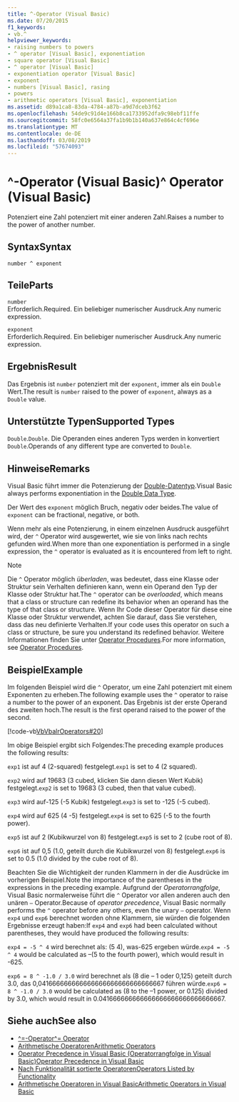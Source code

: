 ```yaml
---
title: ^-Operator (Visual Basic)
ms.date: 07/20/2015
f1_keywords:
- vb.^
helpviewer_keywords:
- raising numbers to powers
- ^ operator [Visual Basic], exponentiation
- square operator [Visual Basic]
- ^ operator [Visual Basic]
- exponentiation operator [Visual Basic]
- exponent
- numbers [Visual Basic], rasing
- powers
- arithmetic operators [Visual Basic], exponentiation
ms.assetid: d89a1ca8-83da-4784-a87b-a9d7dceb3f62
ms.openlocfilehash: 54de9c91d4e166b8ca1733952dfa9c98ebf11ffe
ms.sourcegitcommit: 58fc0e6564a37fa1b9b1b140a637e864c4cf696e
ms.translationtype: MT
ms.contentlocale: de-DE
ms.lasthandoff: 03/08/2019
ms.locfileid: "57674093"
---
```

# <a name="-operator-visual-basic"></a><span data-ttu-id="88598-102">^-Operator (Visual Basic)</span><span class="sxs-lookup"><span data-stu-id="88598-102">^ Operator (Visual Basic)</span></span>

<span data-ttu-id="88598-103">Potenziert eine Zahl potenziert mit einer anderen Zahl.</span><span class="sxs-lookup"><span data-stu-id="88598-103">Raises a number to the power of another number.</span></span>

## <a name="syntax"></a><span data-ttu-id="88598-104">Syntax</span><span class="sxs-lookup"><span data-stu-id="88598-104">Syntax</span></span>

```
number ^ exponent
```

## <a name="parts"></a><span data-ttu-id="88598-105">Teile</span><span class="sxs-lookup"><span data-stu-id="88598-105">Parts</span></span>

`number`\
<span data-ttu-id="88598-106">Erforderlich.</span><span class="sxs-lookup"><span data-stu-id="88598-106">Required.</span></span> <span data-ttu-id="88598-107">Ein beliebiger numerischer Ausdruck.</span><span class="sxs-lookup"><span data-stu-id="88598-107">Any numeric expression.</span></span>

`exponent`\
<span data-ttu-id="88598-108">Erforderlich.</span><span class="sxs-lookup"><span data-stu-id="88598-108">Required.</span></span> <span data-ttu-id="88598-109">Ein beliebiger numerischer Ausdruck.</span><span class="sxs-lookup"><span data-stu-id="88598-109">Any numeric expression.</span></span>

## <a name="result"></a><span data-ttu-id="88598-110">Ergebnis</span><span class="sxs-lookup"><span data-stu-id="88598-110">Result</span></span>

<span data-ttu-id="88598-111">Das Ergebnis ist `number` potenziert mit der `exponent`, immer als ein `Double` Wert.</span><span class="sxs-lookup"><span data-stu-id="88598-111">The result is `number` raised to the power of `exponent`, always as a `Double` value.</span></span>

## <a name="supported-types"></a><span data-ttu-id="88598-112">Unterstützte Typen</span><span class="sxs-lookup"><span data-stu-id="88598-112">Supported Types</span></span>

<span data-ttu-id="88598-113">`Double`.</span><span class="sxs-lookup"><span data-stu-id="88598-113">`Double`.</span></span> <span data-ttu-id="88598-114">Die Operanden eines anderen Typs werden in konvertiert `Double`.</span><span class="sxs-lookup"><span data-stu-id="88598-114">Operands of any different type are converted to `Double`.</span></span>

## <a name="remarks"></a><span data-ttu-id="88598-115">Hinweise</span><span class="sxs-lookup"><span data-stu-id="88598-115">Remarks</span></span>

<span data-ttu-id="88598-116">Visual Basic führt immer die Potenzierung der [Double-Datentyp](../../../visual-basic/language-reference/data-types/double-data-type.md).</span><span class="sxs-lookup"><span data-stu-id="88598-116">Visual Basic always performs exponentiation in the [Double Data Type](../../../visual-basic/language-reference/data-types/double-data-type.md).</span></span>

<span data-ttu-id="88598-117">Der Wert des `exponent` möglich Bruch, negativ oder beides.</span><span class="sxs-lookup"><span data-stu-id="88598-117">The value of `exponent` can be fractional, negative, or both.</span></span>

<span data-ttu-id="88598-118">Wenn mehr als eine Potenzierung, in einem einzelnen Ausdruck ausgeführt wird, der `^` Operator wird ausgewertet, wie sie von links nach rechts gefunden wird.</span><span class="sxs-lookup"><span data-stu-id="88598-118">When more than one exponentiation is performed in a single expression, the `^` operator is evaluated as it is encountered from left to right.</span></span>

> [!NOTE]
> <span data-ttu-id="88598-119">Die `^` Operator möglich *überladen*, was bedeutet, dass eine Klasse oder Struktur sein Verhalten definieren kann, wenn ein Operand den Typ der Klasse oder Struktur hat.</span><span class="sxs-lookup"><span data-stu-id="88598-119">The `^` operator can be *overloaded*, which means that a class or structure can redefine its behavior when an operand has the type of that class or structure.</span></span> <span data-ttu-id="88598-120">Wenn Ihr Code dieser Operator für diese eine Klasse oder Struktur verwendet, achten Sie darauf, dass Sie verstehen, dass das neu definierte Verhalten.</span><span class="sxs-lookup"><span data-stu-id="88598-120">If your code uses this operator on such a class or structure, be sure you understand its redefined behavior.</span></span> <span data-ttu-id="88598-121">Weitere Informationen finden Sie unter [Operator Procedures](../../../visual-basic/programming-guide/language-features/procedures/operator-procedures.md).</span><span class="sxs-lookup"><span data-stu-id="88598-121">For more information, see [Operator Procedures](../../../visual-basic/programming-guide/language-features/procedures/operator-procedures.md).</span></span>

## <a name="example"></a><span data-ttu-id="88598-122">Beispiel</span><span class="sxs-lookup"><span data-stu-id="88598-122">Example</span></span>

<span data-ttu-id="88598-123">Im folgenden Beispiel wird die `^` Operator, um eine Zahl potenziert mit einem Exponenten zu erheben.</span><span class="sxs-lookup"><span data-stu-id="88598-123">The following example uses the `^` operator to raise a number to the power of an exponent.</span></span> <span data-ttu-id="88598-124">Das Ergebnis ist der erste Operand des zweiten hoch.</span><span class="sxs-lookup"><span data-stu-id="88598-124">The result is the first operand raised to the power of the second.</span></span>

[!code-vb[VbVbalrOperators#20](~/samples/snippets/visualbasic/VS_Snippets_VBCSharp/VbVbalrOperators/VB/Class1.vb#20)]

<span data-ttu-id="88598-125">Im obige Beispiel ergibt sich Folgendes:</span><span class="sxs-lookup"><span data-stu-id="88598-125">The preceding example produces the following results:</span></span>

<span data-ttu-id="88598-126">`exp1` ist auf 4 (2-squared) festgelegt.</span><span class="sxs-lookup"><span data-stu-id="88598-126">`exp1` is set to 4 (2 squared).</span></span>

<span data-ttu-id="88598-127">`exp2` wird auf 19683 (3 cubed, klicken Sie dann diesen Wert Kubik) festgelegt.</span><span class="sxs-lookup"><span data-stu-id="88598-127">`exp2` is set to 19683 (3 cubed, then that value cubed).</span></span>

<span data-ttu-id="88598-128">`exp3` wird auf-125 (-5 Kubik) festgelegt.</span><span class="sxs-lookup"><span data-stu-id="88598-128">`exp3` is set to -125 (-5 cubed).</span></span>

<span data-ttu-id="88598-129">`exp4` wird auf 625 (4 -5) festgelegt.</span><span class="sxs-lookup"><span data-stu-id="88598-129">`exp4` is set to 625 (-5 to the fourth power).</span></span>

<span data-ttu-id="88598-130">`exp5` ist auf 2 (Kubikwurzel von 8) festgelegt.</span><span class="sxs-lookup"><span data-stu-id="88598-130">`exp5` is set to 2 (cube root of 8).</span></span>

<span data-ttu-id="88598-131">`exp6` ist auf 0,5 (1.0, geteilt durch die Kubikwurzel von 8) festgelegt.</span><span class="sxs-lookup"><span data-stu-id="88598-131">`exp6` is set to 0.5 (1.0 divided by the cube root of 8).</span></span>

<span data-ttu-id="88598-132">Beachten Sie die Wichtigkeit der runden Klammern in der die Ausdrücke im vorherigen Beispiel.</span><span class="sxs-lookup"><span data-stu-id="88598-132">Note the importance of the parentheses in the expressions in the preceding example.</span></span> <span data-ttu-id="88598-133">Aufgrund der *Operatorrangfolge*, Visual Basic normalerweise führt die `^` Operator vor allen anderen auch den unären `–` Operator.</span><span class="sxs-lookup"><span data-stu-id="88598-133">Because of *operator precedence*, Visual Basic normally performs the `^` operator before any others, even the unary `–` operator.</span></span> <span data-ttu-id="88598-134">Wenn `exp4` und `exp6` berechnet worden ohne Klammern, sie würden die folgenden Ergebnisse erzeugt haben:</span><span class="sxs-lookup"><span data-stu-id="88598-134">If `exp4` and `exp6` had been calculated without parentheses, they would have produced the following results:</span></span>

<span data-ttu-id="88598-135">`exp4 = -5 ^ 4` wird berechnet als: (5 4), was-625 ergeben würde.</span><span class="sxs-lookup"><span data-stu-id="88598-135">`exp4 = -5 ^ 4` would be calculated as –(5 to the fourth power), which would result in -625.</span></span>

<span data-ttu-id="88598-136">`exp6 = 8 ^ -1.0 / 3.0` wird berechnet als (8 die – 1 oder 0,125) geteilt durch 3.0, das 0,041666666666666666666666666666667 führen würde.</span><span class="sxs-lookup"><span data-stu-id="88598-136">`exp6 = 8 ^ -1.0 / 3.0` would be calculated as (8 to the –1 power, or 0.125) divided by 3.0, which would result in 0.041666666666666666666666666666667.</span></span>

## <a name="see-also"></a><span data-ttu-id="88598-137">Siehe auch</span><span class="sxs-lookup"><span data-stu-id="88598-137">See also</span></span>

- [<span data-ttu-id="88598-138">^=-Operator</span><span class="sxs-lookup"><span data-stu-id="88598-138">^= Operator</span></span>](../../../visual-basic/language-reference/operators/exponentiation-assignment-operator.md)
- [<span data-ttu-id="88598-139">Arithmetische Operatoren</span><span class="sxs-lookup"><span data-stu-id="88598-139">Arithmetic Operators</span></span>](../../../visual-basic/language-reference/operators/arithmetic-operators.md)
- [<span data-ttu-id="88598-140">Operator Precedence in Visual Basic (Operatorrangfolge in Visual Basic)</span><span class="sxs-lookup"><span data-stu-id="88598-140">Operator Precedence in Visual Basic</span></span>](../../../visual-basic/language-reference/operators/operator-precedence.md)
- [<span data-ttu-id="88598-141">Nach Funktionalität sortierte Operatoren</span><span class="sxs-lookup"><span data-stu-id="88598-141">Operators Listed by Functionality</span></span>](../../../visual-basic/language-reference/operators/operators-listed-by-functionality.md)
- [<span data-ttu-id="88598-142">Arithmetische Operatoren in Visual Basic</span><span class="sxs-lookup"><span data-stu-id="88598-142">Arithmetic Operators in Visual Basic</span></span>](../../../visual-basic/programming-guide/language-features/operators-and-expressions/arithmetic-operators.md)
